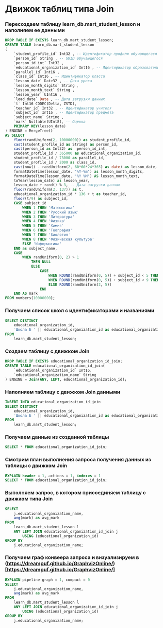 # Движок таблиц типа Join

### Пересоздаем таблицу learn_db.mart_student_lesson и наполняем ее данными
```sql
DROP TABLE IF EXISTS learn_db.mart_student_lesson; 
CREATE TABLE learn_db.mart_student_lesson
(
	`student_profile_id` Int32 , -- Идентификатор профиля обучающегося
	`person_id` String , -- GUID обучающегося
	`person_id_int` Int32 ,
	`educational_organization_id` Int16 , -- Идентификатор образовательной организации
	`parallel_id` Int16 ,
	`class_id` Int16 , -- Идентификатор класса
	`lesson_date` Date32 , -- Дата урока
	`lesson_month_digits` String ,
	`lesson_month_text` String ,
	`lesson_year` UInt16 ,
	`load_date` Date , -- Дата загрузки данных
	`t` Int16 CODEC(Delta, ZSTD),
	`teacher_id` Int32 , -- Идентификатор учителя
	`subject_id` Int16 , -- Идентификатор предмета
	`subject_name` String ,
	`mark` Nullable(UInt8), -- Оценка
	PRIMARY KEY(lesson_date)
) ENGINE = MergeTree()
AS SELECT
	floor(randUniform(2, 10000000)) as student_profile_id,
	cast(student_profile_id as String) as person_id,
	cast(person_id as Int32) as  person_id_int,
    student_profile_id / 365000 as educational_organization_id,
    student_profile_id / 73000 as parallel_id,
    student_profile_id / 2000 as class_id,
    cast(now() - randUniform(2, 60*60*24*365) as date) as lesson_date, -- Дата урока
    formatDateTime(lesson_date, '%Y-%m') as lesson_month_digits,
    formatDateTime(lesson_date, '%Y %M') AS lesson_month_text,
    toYear(lesson_date) as lesson_year, 
    lesson_date + rand() % 3, -- Дата загрузки данных
    floor(randUniform(2, 137)) as t,
    educational_organization_id * 136 + t as teacher_id,
    floor(t/9) as subject_id,
    CASE subject_id
    	WHEN 1 THEN 'Математика'
    	WHEN 2 THEN 'Русский язык'
    	WHEN 3 THEN 'Литература'
    	WHEN 4 THEN 'Физика'
    	WHEN 5 THEN 'Химия'
    	WHEN 6 THEN 'География'
    	WHEN 7 THEN 'Биология'
    	WHEN 8 THEN 'Физическая культура'
    	ELSE 'Информатика'
    END as subject_name,
    CASE 
    	WHEN randUniform(0, 2) > 1
    		THEN NULL
    		ELSE 
    			CASE
	    			WHEN ROUND(randUniform(0, 5)) + subject_id < 5 THEN ROUND(randUniform(4, 5))
	    			WHEN ROUND(randUniform(0, 5)) + subject_id < 9 THEN ROUND(randUniform(3, 5))
	    			ELSE ROUND(randUniform(2, 5))
    			END				
    END AS mark
FROM numbers(10000000);
```

### Получаем список школ с идентификаторами и названиями
```sql
SELECT DISTINCT
	educational_organization_id,
	'Школа № ' || educational_organization_id as educational_organization_name
FROM	
	learn_db.mart_student_lesson;
```

### Создаем таблицу с движком Join
```sql
DROP TABLE IF EXISTS educational_organization_id_join;
CREATE TABLE educational_organization_id_join(
	`educational_organization_id` Int16, 
	`educational_organization_name` String
) ENGINE = Join(ANY, LEFT, educational_organization_id);
```

### Наполняем таблицу с движком Join данными
```sql
INSERT INTO educational_organization_id_join
SELECT DISTINCT
	educational_organization_id,
	'Школа № ' || educational_organization_id as educational_organization_name
FROM	
	learn_db.mart_student_lesson;
```

### Получаем данные из созданной таблицы
```sql
SELECT * FROM educational_organization_id_join;
```

### Смотрим план выполнения запроса получения данных из таблицы с движком Join
```sql
EXPLAIN header = 1, actions = 1, indexes = 1
SELECT * FROM educational_organization_id_join;
```

### Выполняем запрос, в котором присоединяем таблицу с движком типа Join
```sql
SELECT 
	j.educational_organization_name,
	avg(mark) as avg_mark
FROM
	learn_db.mart_student_lesson l
	ANY LEFT JOIN educational_organization_id_join j
		USING (educational_organization_id)
GROUP BY 
	j.educational_organization_name;
```

### Получаем граф конвеера запроса и визуализируем в (https://dreampuf.github.io/GraphvizOnline/)[https://dreampuf.github.io/GraphvizOnline/]
```sql
EXPLAIN pipeline graph = 1, compact = 0 
SELECT 
	j.educational_organization_name,
	avg(mark) as avg_mark
FROM
	learn_db.mart_student_lesson l
	ANY LEFT JOIN educational_organization_id_join j
		USING (educational_organization_id)
GROUP BY 
	j.educational_organization_name;
```

###
```sql
```

###
```sql
```

###
```sql
```

###
```sql
```

###
```sql
```
